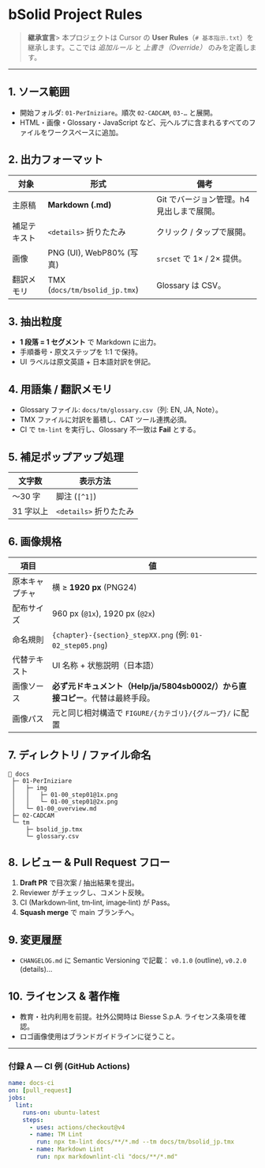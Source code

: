 # bSolid Project Rules

> **継承宣言**> 本プロジェクトは Cursor の **User Rules**（`# 基本指示.txt`）を継承します。ここでは *追加ルール* と *上書き（Override）* のみを定義します。

---

## 1. ソース範囲

- 開始フォルダ: `01-PerIniziare`。順次 `02-CADCAM`, `03-…` と展開。
- HTML・画像・Glossary・JavaScript など、元ヘルプに含まれるすべてのファイルをワークスペースに追加。

## 2. 出力フォーマット

| 対象     | 形式                            | 備考                       |
| ------ | ----------------------------- | ------------------------ |
| 主原稿    | **Markdown (.md)**            | Git でバージョン管理。h4 見出しまで展開。 |
| 補足テキスト | `<details>` 折りたたみ             | クリック / タップで展開。           |
| 画像     | PNG (UI), WebP80% (写真)        | `srcset` で 1× / 2× 提供。   |
| 翻訳メモリ  | TMX (`docs/tm/bsolid_jp.tmx`) | Glossary は CSV。          |

## 3. 抽出粒度

- **1 段落 = 1 セグメント** で Markdown に出力。
- 手順番号・原文ステップを 1:1 で保持。
- UI ラベルは原文英語 + 日本語対訳を併記。

## 4. 用語集 / 翻訳メモリ

- Glossary ファイル: `docs/tm/glossary.csv`（列: EN, JA, Note）。
- TMX ファイルに対訳を蓄積し、CAT ツール連携必須。
- CI で `tm‑lint` を実行し、Glossary 不一致は **Fail** とする。

## 5. 補足ポップアップ処理

| 文字数    | 表示方法              |
| ------ | ----------------- |
| 〜30 字  | 脚注 (`[^1]`)       |
| 31 字以上 | `<details>` 折りたたみ |

## 6. 画像規格

| 項目      | 値                                                        |
| ------- | -------------------------------------------------------- |
| 原本キャプチャ | 横 ≥ **1920 px** (PNG24)                                  |
| 配布サイズ   | 960 px (`@1x`), 1920 px (`@2x`)                          |
| 命名規則    | `{chapter}-{section}_stepXX.png` (例: `01-02_step05.png`) |
| 代替テキスト  | UI 名称 + 状態説明（日本語）                                        |
| 画像ソース   | **必ず元ドキュメント（Help/ja/5804sb0002/）から直接コピー**。代替は最終手段。       |
| 画像パス    | 元と同じ相対構造で `FIGURE/{カテゴリ}/{グループ}/` に配置                   |

## 7. ディレクトリ / ファイル命名

```
📂 docs
 ├─ 01-PerIniziare
 │   ├─ img
 │   │   ├─ 01-00_step01@1x.png
 │   │   └─ 01-00_step01@2x.png
 │   └─ 01-00_overview.md
 ├─ 02-CADCAM
 └─ tm
     ├─ bsolid_jp.tmx
     └─ glossary.csv
```

## 8. レビュー & Pull Request フロー

1. **Draft PR** で目次案 / 抽出結果を提出。
2. Reviewer がチェックし、コメント反映。
3. CI (Markdown‑lint, tm‑lint, image‑lint) が Pass。
4. **Squash merge** で main ブランチへ。

## 9. 変更履歴

- `CHANGELOG.md` に Semantic Versioning で記載： `v0.1.0` (outline), `v0.2.0` (details)…

## 10. ライセンス & 著作権

- 教育・社内利用を前提。社外公開時は Biesse S.p.A. ライセンス条項を確認。
- ロゴ画像使用はブランドガイドラインに従うこと。

---

### 付録 A ― CI 例 (GitHub Actions)

```yaml
name: docs‑ci
on: [pull_request]
jobs:
  lint:
    runs-on: ubuntu-latest
    steps:
      - uses: actions/checkout@v4
      - name: TM Lint
        run: npx tm-lint docs/**/*.md --tm docs/tm/bsolid_jp.tmx
      - name: Markdown Lint
        run: npx markdownlint-cli "docs/**/*.md"
```
